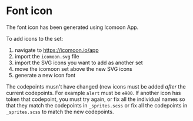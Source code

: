 # Font icon

The font icon has been generated using Icomoon App.

To add icons to the set:

1. navigate to https://icomoon.io/app
2. import the `icomoon.svg` file
3. import the SVG icons you want to add as another set
4. move the icomoon set above the new SVG icons
5. generate a new icon font

The codepoints musn't have changed (new icons must be added _after_ the current
codepoints. For example `alert` must be `e900`. If another icon has token that
codepoint, you must try again, or fix all the individual names so that they
match the codepoints in `_sprites.scss` or fix all the codepoints in
`_sprites.scss` to match the new codepoints.
